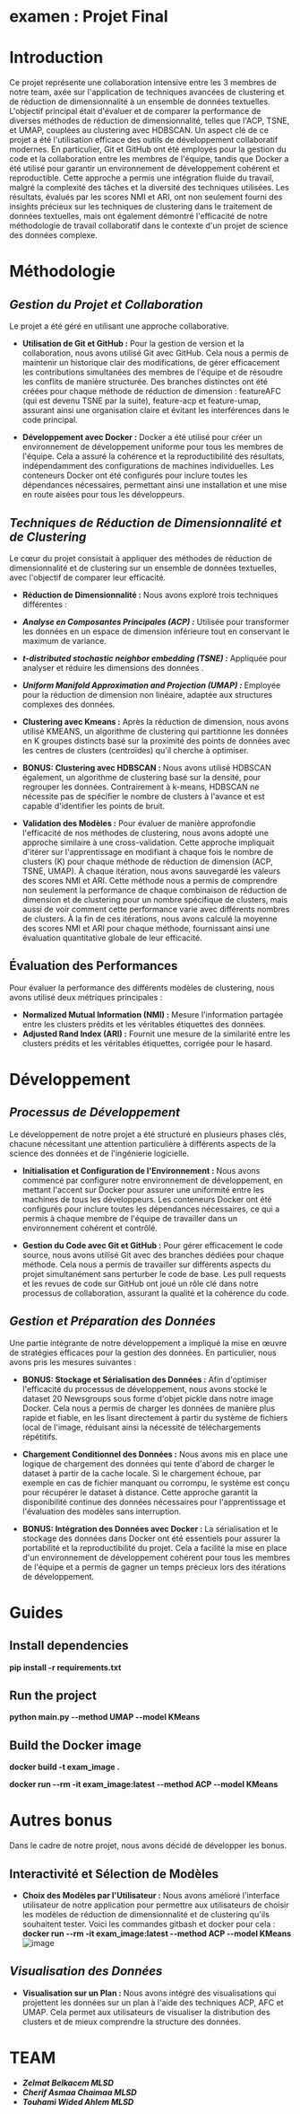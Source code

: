 # examen : Projet Final
# **Introduction**
Ce projet représente une collaboration intensive entre les 3 membres de notre team, axée sur l'application de techniques avancées de clustering et de réduction de dimensionnalité à un ensemble de données textuelles. L'objectif principal était d'évaluer et de comparer la performance de diverses méthodes de réduction de dimensionnalité, telles que l'ACP, TSNE, et UMAP, couplées au clustering avec HDBSCAN. Un aspect clé de ce projet a été l'utilisation efficace des outils de développement collaboratif modernes. En particulier, Git et GitHub ont été employés pour la gestion du code et la collaboration entre les membres de l'équipe, tandis que Docker a été utilisé pour garantir un environnement de développement cohérent et reproductible. Cette approche a permis une intégration fluide du travail, malgré la complexité des tâches et la diversité des techniques utilisées. Les résultats, évalués par les scores NMI et ARI, ont non seulement fourni des insights précieux sur les techniques de clustering dans le traitement de données textuelles, mais ont également démontré l'efficacité de notre méthodologie de travail collaboratif dans le contexte d'un projet de science des données complexe.

# **Méthodologie**

## *Gestion du Projet et Collaboration*
Le projet a été géré en utilisant une approche collaborative.


*   **Utilisation de Git et GitHub :**  Pour la gestion de version et la collaboration, nous avons utilisé Git avec GitHub. Cela nous a permis de maintenir un historique clair des modifications, de gérer efficacement les contributions simultanées des membres de l'équipe et de résoudre les conflits de manière structurée. Des branches distinctes ont été créées pour chaque méthode de réduction de dimension : featureAFC (qui est devenu TSNE par la suite), feature-acp et feature-umap, assurant ainsi une organisation claire et évitant les interférences dans le code principal.

*   **Développement avec Docker :** Docker a été utilisé pour créer un environnement de développement uniforme pour tous les membres de l'équipe. Cela a assuré la cohérence et la reproductibilité des résultats, indépendamment des configurations de machines individuelles. Les conteneurs Docker ont été configurés pour inclure toutes les dépendances nécessaires, permettant ainsi une installation et une mise en route aisées pour tous les développeurs.


## *Techniques de Réduction de Dimensionnalité et de Clustering*
Le cœur du projet consistait à appliquer des méthodes de réduction de dimensionnalité et de clustering sur un ensemble de données textuelles, avec l'objectif de comparer leur efficacité.
*   **Réduction de Dimensionnalité :** Nous avons exploré trois techniques différentes :

  * ***Analyse en Composantes Principales (ACP) :*** Utilisée pour transformer les données en un espace de dimension inférieure tout en conservant le maximum de variance.
  * ***t-distributed stochastic neighbor embedding (TSNE) :*** Appliquée pour analyser et réduire les dimensions des données .
  * ***Uniform Manifold Approximation and Projection (UMAP) :*** Employée pour la réduction de dimension non linéaire, adaptée aux structures complexes des données.

* **Clustering avec Kmeans :** Après la réduction de dimension, nous avons utilisé KMEANS, un algorithme de clustering qui partitionne les données en K groupes distincts basé sur la proximité des points de données avec les centres de clusters (centroïdes) qu'il cherche à optimiser.

* **BONUS: Clustering avec HDBSCAN :** Nous avons utilisé HDBSCAN également, un algorithme de clustering basé sur la densité, pour regrouper les données. Contrairement à k-means, HDBSCAN ne nécessite pas de spécifier le nombre de clusters à l'avance et est capable d'identifier les points de bruit.

*   **Validation des Modèles :** Pour évaluer de manière approfondie l'efficacité de nos méthodes de clustering, nous avons adopté une approche similaire à une cross-validation. Cette approche impliquait d'itérer sur l'apprentissage en modifiant à chaque fois le nombre de clusters (K) pour chaque méthode de réduction de dimension (ACP, TSNE, UMAP). À chaque itération, nous avons sauvegardé les valeurs des scores NMI et ARI. Cette méthode nous a permis de comprendre non seulement la performance de chaque combinaison de réduction de dimension et de clustering pour un nombre spécifique de clusters, mais aussi de voir comment cette performance varie avec différents nombres de clusters.
À la fin de ces itérations, nous avons calculé la moyenne des scores NMI et ARI pour chaque méthode, fournissant ainsi une évaluation quantitative globale de leur efficacité.

## Évaluation des Performances
Pour évaluer la performance des différents modèles de clustering, nous avons utilisé deux métriques principales :
*   **Normalized Mutual Information (NMI) :** Mesure l'information partagée entre les clusters prédits et les véritables étiquettes des données.
*   **Adjusted Rand Index (ARI) :** Fournit une mesure de la similarité entre les clusters prédits et les véritables étiquettes, corrigée pour le hasard.

# **Développement**
## *Processus de Développement*
Le développement de notre projet a été structuré en plusieurs phases clés, chacune nécessitant une attention particulière à différents aspects de la science des données et de l'ingénierie logicielle.
*   **Initialisation et Configuration de l'Environnement :** Nous avons commencé par configurer notre environnement de développement, en mettant l'accent sur Docker pour assurer une uniformité entre les machines de tous les développeurs. Les conteneurs Docker ont été configurés pour inclure toutes les dépendances nécessaires, ce qui a permis à chaque membre de l'équipe de travailler dans un environnement cohérent et contrôlé.

* **Gestion du Code avec Git et GitHub :** Pour gérer efficacement le code source, nous avons utilisé Git avec des branches dédiées pour chaque méthode. Cela nous a permis de travailler sur différents aspects du projet simultanément sans perturber le code de base. Les pull requests et les revues de code sur GitHub ont joué un rôle clé dans notre processus de collaboration, assurant la qualité et la cohérence du code.
## *Gestion et Préparation des Données*
Une partie intégrante de notre développement a impliqué la mise en œuvre de stratégies efficaces pour la gestion des données. En particulier, nous avons pris les mesures suivantes :

* **BONUS: Stockage et Sérialisation des Données :** Afin d'optimiser l'efficacité du processus de développement, nous avons stocké le dataset 20 Newsgroups sous forme d'objet pickle dans notre image Docker. Cela nous a permis de charger les données de manière plus rapide et fiable, en les lisant directement à partir du système de fichiers local de l'image, réduisant ainsi la nécessité de téléchargements répétitifs.

* **Chargement Conditionnel des Données :** Nous avons mis en place une logique de chargement des données qui tente d'abord de charger le dataset à partir de la cache locale. Si le chargement échoue, par exemple en cas de fichier manquant ou corrompu, le système est conçu pour récupérer le dataset à distance. Cette approche garantit la disponibilité continue des données nécessaires pour l'apprentissage et l'évaluation des modèles sans interruption.

* **BONUS: Intégration des Données avec Docker :** La sérialisation et le stockage des données dans Docker ont été essentiels pour assurer la portabilité et la reproductibilité du projet. Cela a facilité la mise en place d'un environnement de développement cohérent pour tous les membres de l'équipe et a permis de gagner un temps précieux lors des itérations de développement.

# **Guides**
## Install dependencies
**pip install -r requirements.txt**

##  Run the project
**python main.py --method UMAP --model KMeans**

## Build the Docker image
**docker build -t exam_image .**

**docker run --rm -it exam_image:latest --method ACP --model KMeans**


# **Autres bonus**
Dans le cadre de notre projet, nous avons décidé de développer les bonus.

## Interactivité et Sélection de Modèles
* **Choix des Modèles par l'Utilisateur :** Nous avons amélioré l'interface utilisateur de notre application pour permettre aux utilisateurs de choisir les modèles de réduction de dimensionnalité et de clustering qu'ils souhaitent tester. Voici les commandes gitbash et docker pour cela :
 **docker run --rm -it exam_image:latest --method ACP --model KMeans**
![image](https://github.com/vvead/examen/assets/126177176/2b1cf773-33ec-4963-a4d8-750299d6184b)       

## *Visualisation des Données*
* **Visualisation sur un Plan :** Nous avons intégré des visualisations qui projettent les données sur un plan à l'aide des techniques ACP, AFC et UMAP. Cela permet aux utilisateurs de visualiser la distribution des clusters et de mieux comprendre la structure des données.

# **TEAM**

*   ***Zelmat Belkacem       MLSD***
*   ***Cherif Asmaa Chaimaa  MLSD***
*   ***Touhami Wided Ahlem   MLSD***

